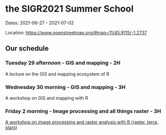 # the SIGR2021 Summer School

Dates: 2021-06-27 - 2021-07-02

Location: https://www.openstreetmap.org/#map=11/45.9115/-1.2737

## Our schedule

### Tuesday 29 afternoon - GIS and mapping - 2H

A lecture on the GIS and mapping ecosystem of R

### Wednesday 30 morning - GIS and mapping - 3H

A workshop on GIS and mapping with R

### Friday 2 morning - Image processing and all things raster - 3H

[A workshop on image processing and raster analysis with R (raster, terra, stars)](workshop2/workshop2.html)
